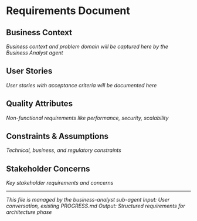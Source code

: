 # Requirements Document

## Business Context
*Business context and problem domain will be captured here by the Business Analyst agent*

## User Stories
*User stories with acceptance criteria will be documented here*

## Quality Attributes
*Non-functional requirements like performance, security, scalability*

## Constraints & Assumptions
*Technical, business, and regulatory constraints*

## Stakeholder Concerns
*Key stakeholder requirements and concerns*

---
*This file is managed by the business-analyst sub-agent*
*Input: User conversation, existing PROGRESS.md*
*Output: Structured requirements for architecture phase*